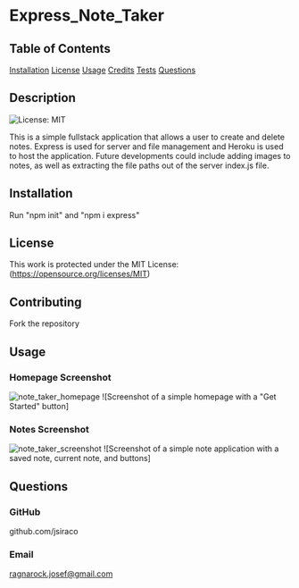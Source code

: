# Express_Note_Taker

## Table of Contents
[Installation](#installation)
[License](#license)
[Usage](#usage)
[Credits](#credits)
[Tests](#tests)
[Questions](#questions)

## Description
![License: MIT](https://img.shields.io/badge/License-MIT-yellow.svg) 

This is a simple fullstack application that allows a user to create and delete notes. Express is used for server and file management and Heroku is used to host the application. Future developments could include adding images to notes, as well as extracting the file paths out of the server index.js file.

## Installation
Run "npm init" and "npm i express"


## License
This work is protected under the MIT License: (https://opensource.org/licenses/MIT)

## Contributing
Fork the repository

## Usage
### Homepage Screenshot
![note_taker_homepage](https://user-images.githubusercontent.com/83827081/133006115-047ccbf5-98a3-46a6-aa2b-1c7ca6ecdc0d.png)
![Screenshot of a simple homepage with a "Get Started" button]

### Notes Screenshot
![note_taker_screenshot](https://user-images.githubusercontent.com/83827081/133006064-4dc98502-6be8-4a03-9550-debc3ffabada.png)
![Screenshot of a simple note application with a saved note, current note, and buttons]

## Questions
### GitHub
github.com/jsiraco

### Email
ragnarock.josef@gmail.com

